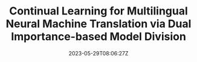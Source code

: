 ---
title: "Continual Learning for Multilingual Neural Machine Translation via Dual Importance-based Model Division"
authors:
- Junpeng Liu
- Kaiyu Huang
- Hao Yu
- Jiuyi Li
- Jinsong Su
- Degen Huang
author_notes:
- 
- 
- 
- 
- 
- 
date: "2023-05-29T08:06:27Z"
publishDate: "2025-05-29T08:06:27Z"
publication_types: []
publication: "**In Proc. of EMNLP 2023.** (CCF-B类)"
---